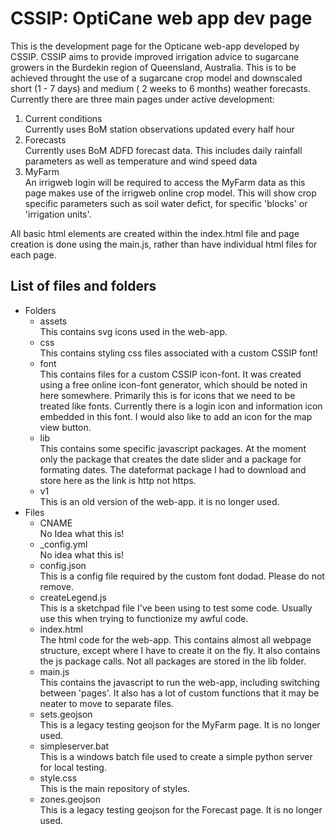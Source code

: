 # CSSIP: OptiCane web app dev page

This is the development page for the Opticane web-app developed by CSSIP. CSSIP aims to provide improved irrigation advice to sugarcane growers in the Burdekin region of Queensland, Australia. This is to be achieved throught the use of a sugarcane crop model and downscaled short (1 - 7 days) and medium ( 2 weeks to 6 months) weather forecasts. Currently there are three main pages under active development:

1. Current conditions  
   Currently uses BoM station observations updated every half hour  
2. Forecasts  
   Currently uses BoM ADFD forecast data. This includes daily rainfall parameters as well as temperature and wind speed data  
3. MyFarm  
   An irrigweb login will be required to access the MyFarm data as this page makes use of the irrigweb online crop model. This will show crop specific parameters such as soil water defict, for specific 'blocks' or 'irrigation units'.  

All basic html elements are created within the index.html file and page creation is done using the main.js, rather than have individual html files for each page.

## List of files and folders  
  
* Folders
   * assets  
      This contains svg icons used in the web-app.  
   * css  
      This contains styling css files associated with a custom CSSIP font!
   * font  
      This contains files for a custom CSSIP icon-font. It was created using a free online icon-font generator, which should be noted in here somewhere. Primarily this is for icons that we need to be treated like fonts. Currently there is a login icon and information icon embedded in this font. I would also like to add an icon for the map view button.  
   * lib  
      This contains some specific javascript packages. At the moment only the package that creates the date slider and a package for formating dates. The dateformat package I had to download and store here as the link is http not https.  
   * v1  
      This is an old version of the web-app. it is no longer used. 
* Files  
   * CNAME  
      No Idea what this is!  
   * _config.yml  
      No idea what this is!
   * config.json  
      This is a config file required by the custom font dodad. Please do not remove.  
   * createLegend.js  
      This is a sketchpad file I've been using to test some code. Usually use this when trying to functionize my awful code.
   * index.html  
      The html code for the web-app. This contains almost all webpage structure, except where I have to create it on the fly. It also contains the js package calls. Not all packages are stored in the lib folder.  
   * main.js  
      This contains the javascript to run the web-app, including switching between 'pages'. It also has a lot of custom functions that it may be neater to move to separate files.  
   * sets.geojson  
      This is a legacy testing geojson for the MyFarm page. It is no longer used.  
   * simpleserver.bat  
      This is a windows batch file used to create a simple python server for local testing.  
   * style.css  
      This is the main repository of styles.  
   * zones.geojson  
      This is a legacy testing geojson for the Forecast page. It is no longer used.  
   
